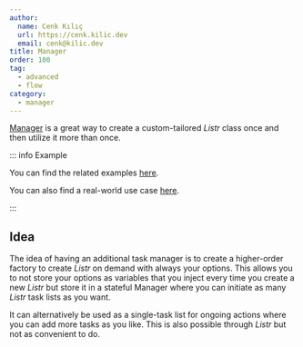 ```yaml
---
author:
  name: Cenk Kılıç
  url: https://cenk.kilic.dev
  email: cenk@kilic.dev
title: Manager
order: 100
tag:
  - advanced
  - flow
category:
  - manager
---
```


[Manager](/api/classes/Manager.html) is a great way to create a custom-tailored _Listr_ class once and then utilize it more than once.

<!-- more -->

::: info Example

You can find the related examples [here](https://github.com/listr2/listr2/tree/master/examples/manager.example.ts).

You can also find a real-world use case [here](https://github.com/tailoredmedia/backend-nx-skeleton/blob/master/packages/nx-tools/src/utils/manager.ts).

:::

## Idea

The idea of having an additional task manager is to create a higher-order factory to create _Listr_ on demand with always your options. This allows you to not store your options as variables that you inject every time you create a new _Listr_ but store it in a stateful Manager where you can initiate as many _Listr_ task lists as you want.

It can alternatively be used as a single-task list for ongoing actions where you can add more tasks as you like. This is also possible through _Listr_ but not as convenient to do.
